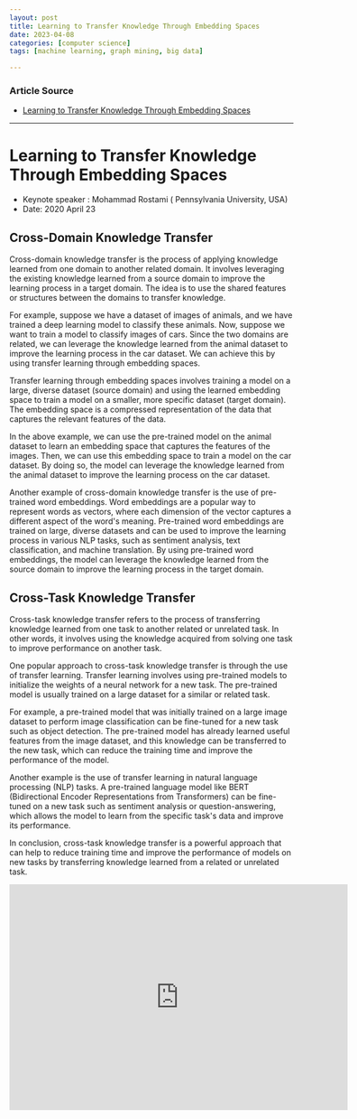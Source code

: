 ```yaml
---
layout: post
title: Learning to Transfer Knowledge Through Embedding Spaces 
date: 2023-04-08
categories: [computer science]
tags: [machine learning, graph mining, big data]

---
```


### Article Source

* [Learning to Transfer Knowledge Through Embedding Spaces](https://www.youtube.com/watch?v=yGgO4PAnj6o)


---

# Learning to Transfer Knowledge Through Embedding Spaces

* Keynote speaker : Mohammad Rostami ( Pennsylvania University, USA)
* Date: 2020 April 23


## Cross-Domain Knowledge Transfer

Cross-domain knowledge transfer is the process of applying knowledge learned from one domain to another related domain. It involves leveraging the existing knowledge learned from a source domain to improve the learning process in a target domain. The idea is to use the shared features or structures between the domains to transfer knowledge.

For example, suppose we have a dataset of images of animals, and we have trained a deep learning model to classify these animals. Now, suppose we want to train a model to classify images of cars. Since the two domains are related, we can leverage the knowledge learned from the animal dataset to improve the learning process in the car dataset. We can achieve this by using transfer learning through embedding spaces.

Transfer learning through embedding spaces involves training a model on a large, diverse dataset (source domain) and using the learned embedding space to train a model on a smaller, more specific dataset (target domain). The embedding space is a compressed representation of the data that captures the relevant features of the data.

In the above example, we can use the pre-trained model on the animal dataset to learn an embedding space that captures the features of the images. Then, we can use this embedding space to train a model on the car dataset. By doing so, the model can leverage the knowledge learned from the animal dataset to improve the learning process on the car dataset.

Another example of cross-domain knowledge transfer is the use of pre-trained word embeddings. Word embeddings are a popular way to represent words as vectors, where each dimension of the vector captures a different aspect of the word's meaning. Pre-trained word embeddings are trained on large, diverse datasets and can be used to improve the learning process in various NLP tasks, such as sentiment analysis, text classification, and machine translation. By using pre-trained word embeddings, the model can leverage the knowledge learned from the source domain to improve the learning process in the target domain.

## Cross-Task Knowledge Transfer
Cross-task knowledge transfer refers to the process of transferring knowledge learned from one task to another related or unrelated task. In other words, it involves using the knowledge acquired from solving one task to improve performance on another task.

One popular approach to cross-task knowledge transfer is through the use of transfer learning. Transfer learning involves using pre-trained models to initialize the weights of a neural network for a new task. The pre-trained model is usually trained on a large dataset for a similar or related task.

For example, a pre-trained model that was initially trained on a large image dataset to perform image classification can be fine-tuned for a new task such as object detection. The pre-trained model has already learned useful features from the image dataset, and this knowledge can be transferred to the new task, which can reduce the training time and improve the performance of the model.

Another example is the use of transfer learning in natural language processing (NLP) tasks. A pre-trained language model like BERT (Bidirectional Encoder Representations from Transformers) can be fine-tuned on a new task such as sentiment analysis or question-answering, which allows the model to learn from the specific task's data and improve its performance.

In conclusion, cross-task knowledge transfer is a powerful approach that can help to reduce training time and improve the performance of models on new tasks by transferring knowledge learned from a related or unrelated task.

<iframe width="600" height="400" src="https://www.youtube.com/embed/1aJqAuY5yo0" title="YouTube video player" frameborder="0" allow="accelerometer; autoplay; clipboard-write; encrypted-media; gyroscope; picture-in-picture; web-share" allowfullscreen></iframe>